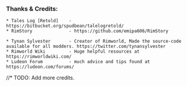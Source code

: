 
### Thanks & Credits:

    * Tales Log [Retold]    - https://bitbucket.org/spudbean/talelogretold/
    * RimStory              - https://github.com/emipa606/RimStory

    * Tynan Sylvester       - Creator of Rimworld, Made the source-code available for all modders. https://twitter.com/tynansylvester
    * Rimworld Wiki         - Huge helpful resources at https://rimworldwiki.com/
    * Ludeon Forum          - much advice and tips found at https://ludeon.com/forums/

//* TODO: Add more credits.

